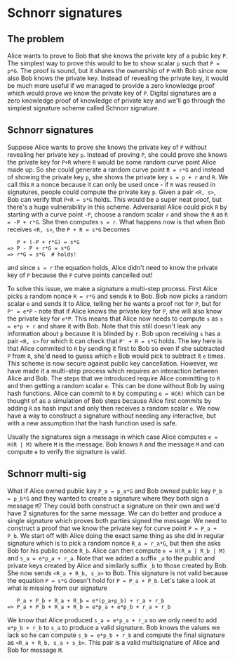 # Schnorr signatures

## The problem

Alice wants to prove to Bob that she knows the private key of a public key `P`. The simplest way to prove this would to be to show scalar `p` such that <code>P = p*G</code>. The proof is sound, but it shares the ownership of `P` with Bob since now also Bob knows the private key. Instead of revealing the private key, it would be much more useful if we managed to provide a zero knowledge proof which would prove we know the private key of `P`. Digital signatures are a zero knowledge proof of knowledge of private key and we'll go through the simplest signature scheme called Schnorr signature.

## Schnorr signatures

Suppose Alice wants to prove she knows the private key of `P` without revealing her private key `p`. Instead of proving `P`, she could prove she knows the private key for `P+R` where `R` would be some random curve point Alice made up. So she could generate a random curve point `R = r*G` and instead of showing the private key `p`, she shows the private key `s = p + r` and `R`. We call this `R` a nonce because it can only be used once - if `R` was reused in signatures, people could compute the private key `p`. Given a pair `<R, s>`, Bob can verify that `P+R = s*G` holds. This would be a super neat proof, but there's a huge vulnerability in this scheme. Adversarial Alice could pick `R` by starting with a curve point `-P`, choose a random scalar `r` and show the `R` as `R = -P + r*G`. She then computes `s = r`. What happens now is that when Bob receives `<R, s>`, the `P + R = s*G` becomes
```
   P + (-P + r*G) = s*G
=> P - P + r*G = s*G
=> r*G = s*G  # holds!
```
and since `s = r` the equation holds, Alice didn't need to know the private key of `P` because the `P` curve points cancelled out!

To solve this issue, we make a signature a multi-step process. First Alice picks a random nonce `R = r*G` and sends `R` to Bob. Bob now picks a random scalar `e` and sends it to Alice, telling her he wants a proof not for `P`, but for `P' = e*P` - note that if Alice knows the private key for `P`, she will also know the private key for `e*P`. This means that Alice now needs to compute `s` as `s = e*p + r` and share it with Bob. Note that this still doesn't leak any information about `p` because it is blinded by `r`. Bob upon receiving `s` has a pair `<R, s>` for which it can check that `P' + R = s*G` holds. The key here is that Alice commited to `R` by sending it first to Bob so even if she subtracted `P` from `R`, she'd need to guess which `e` Bob would pick to subtract it `e` times. This scheme is now secure against public key cancellation. However, we have made it a multi-step process which requires an interaction between Alice and Bob. The steps that we introduced require Alice committing to `R` and then getting a random scalar `e`. This can be done without Bob by using hash functions. Alice can commit to `R` by computing `e = H(R)` which can be thought of as a simulation of Bob steps because Alice first commits by adding `R` as hash input and only then receives a random scalar `e`. We now have a way to construct a signature without needing any interactive, but with a new assumption that the hash function used is safe.

Usually the signatures sign a message in which case Alice computes `e = H(R | M)` where `M` is the message. Bob knows `R` and the message `M` and can compute `e` to verify the signature is valid.

## Schnorr multi-sig

What if Alice owned public key `P_a = p_a*G` and Bob owned public key `P_b = p_b*G` and they wanted to create a signature where they both sign a message `M`? They could both construct a signature on their own and we'd have 2 signatures for the same message. We can do better and produce a single signature which proves both parties signed the message. We need to construct a proof that we know the private key for curve point `P = P_a + P_b`. We start off with Alice doing the exact same thing as she did in regular signature which is to pick a random nonce `R_a = r_a*G`, but then she asks Bob for his public nonce `R_b`. Alice can then compute `e = H(R_a | R_b | M)` and `s_a = e*p_a + r_a`. Note that we added a suffix `_a` to the public and private keys created by Alice and similarly suffix `_b` to those created by Bob. She now sends `<R_a + R_b, s_a>` to Bob. This signature is not valid because the equation `P = s*G` doesn't hold for `P = P_a + P_b`. Let's take a look at what is missing from our signature
```
   P_a + P_b + R_a + R_b = e*(p_a+p_b) + r_a + r_b
=> P_a + P_b + R_a + R_b = e*p_a + e*p_b + r_a + r_b
```

We know that Alice produced `s_a = e*p_a + r_a` so we only need to add `e*p_b + r_b` to `s_a` to produce a valid signature. Bob knows the values we lack so he can compute `s_b = e*p_b + r_b` and compute the final signature as `<R_a + R_b, s_a + s_b>`. This pair is a valid multisignature of Alice and Bob for message `M`.